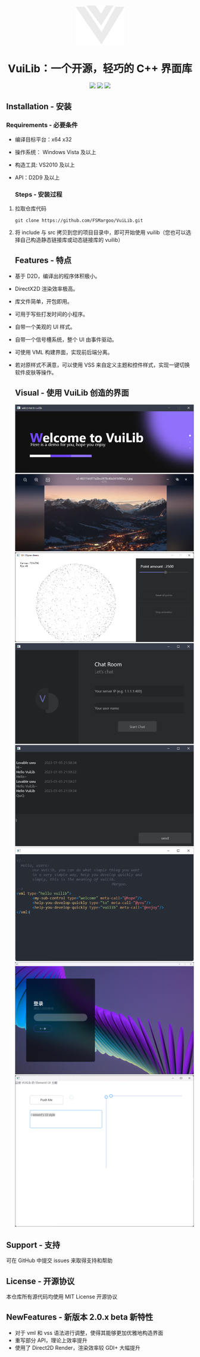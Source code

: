 <div align=center>
    <img src="./readme-resource/logo.png"/>
    <h1>VuiLib：一个开源，轻巧的 C++ 界面库</h1>
    <img src="https://img.shields.io/badge/build-passing-successimportant"/>
    <img src="https://img.shields.io/badge/license-MIT-green"/>
    <img src="https://img.shields.io/badge/version-3.x.x%20beta-orange"/>
</div>

## Installation - 安装

### Requirements - 必要条件

* 编译目标平台：x64 x32

* 操作系统： Windows Vista 及以上

* 构造工具: VS2010 及以上

* API：D2D9 及以上
  
  ### Steps - 安装过程
1. 拉取仓库代码
   
   ```
   git clone https://github.com/FSMargoo/VuiLib.git
   ```

2. 将 include 与 src 拷贝到您的项目目录中，即可开始使用 vuilib（您也可以选择自己构造静态链接库或动态链接库的 vuilib）
   
   ## Features - 特点
* 基于 D2D，编译出的程序体积极小。

* DirectX2D 渲染效率极高。

* 库文件简单，开包即用。

* 可用于写些打发时间的小程序。

* 自带一个美观的 UI 样式。

* 自带一个信号槽系统，整个 UI 由事件驱动。

* 可使用 VML 构建界面，实现前后端分离。

* 若对原样式不满意，可以使用 VSS 来自定义主题和控件样式，实现一键切换软件皮肤等操作。
  
  ## Visual - 使用 VuiLib 创造的界面
  
  <div align=center>
    <img src="./readme-resource/capture 1.png"/>
    <img src="./readme-resource/capture 2.png"/>
    <img src="./readme-resource/capture 3.png"/>
    <img src="./readme-resource/capture 4.png"/>
    <img src="./readme-resource/capture 5.png"/>
    <img src="./readme-resource/capture 6.png"/>
    <img src="./readme-resource/capture 7.png"/>
      <img src="./readme-resource/capture 8.png"/>
  </div>

## Support - 支持

可在 GitHub 中提交 issues 来取得支持和帮助

## License - 开源协议

本仓库所有源代码均使用 MIT License 开源协议

## NewFeatures - 新版本 2.0.x beta 新特性

* 对于 vml 和 vss 语法进行调整，使得其能够更加优雅地构造界面
* 重写部分 API，理论上效率提升
* 使用了 Direct2D Render，渲染效率较 GDI+ 大幅提升